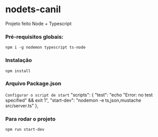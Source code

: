 # nodets-canil
Projeto feito Node + Typescript

### Pré-requisitos globais:
`npm i -g nodemon typescript ts-node`

### Instalação
`npm install`

### Arquivo Package.json
`Configurar o script de start` 
  "scripts": {
        "test": "echo \"Error: no test specified\" && exit 1",
        "start-dev": "nodemon -e ts,json,mustache src/server.ts"
    },

### Para rodar o projeto
`npm run start-dev`


